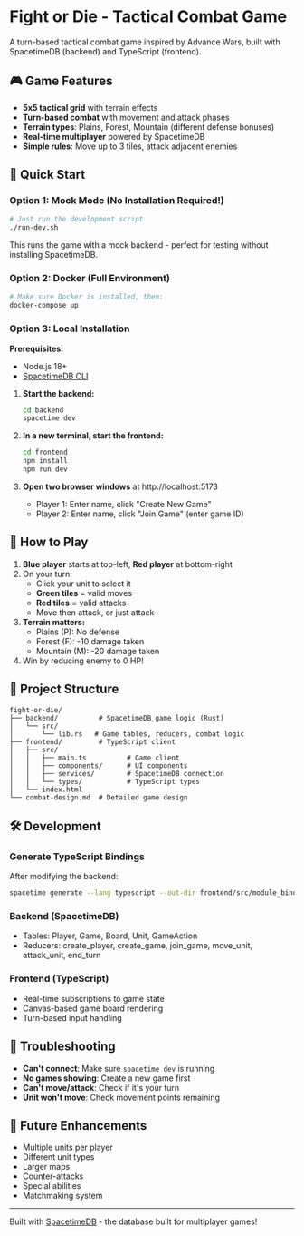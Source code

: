 # Fight or Die - Tactical Combat Game

A turn-based tactical combat game inspired by Advance Wars, built with SpacetimeDB (backend) and TypeScript (frontend).

## 🎮 Game Features

- **5x5 tactical grid** with terrain effects
- **Turn-based combat** with movement and attack phases
- **Terrain types**: Plains, Forest, Mountain (different defense bonuses)
- **Real-time multiplayer** powered by SpacetimeDB
- **Simple rules**: Move up to 3 tiles, attack adjacent enemies

## 🚀 Quick Start

### Option 1: Mock Mode (No Installation Required!)
```bash
# Just run the development script
./run-dev.sh
```
This runs the game with a mock backend - perfect for testing without installing SpacetimeDB.

### Option 2: Docker (Full Environment)
```bash
# Make sure Docker is installed, then:
docker-compose up
```

### Option 3: Local Installation
**Prerequisites:**
- Node.js 18+
- [SpacetimeDB CLI](https://spacetimedb.com/install)

1. **Start the backend:**
   ```bash
   cd backend
   spacetime dev
   ```

2. **In a new terminal, start the frontend:**
   ```bash
   cd frontend
   npm install
   npm run dev
   ```

3. **Open two browser windows** at http://localhost:5173
   - Player 1: Enter name, click "Create New Game"
   - Player 2: Enter name, click "Join Game" (enter game ID)

## 🎯 How to Play

1. **Blue player** starts at top-left, **Red player** at bottom-right
2. On your turn:
   - Click your unit to select it
   - **Green tiles** = valid moves
   - **Red tiles** = valid attacks
   - Move then attack, or just attack
3. **Terrain matters:**
   - Plains (P): No defense
   - Forest (F): -10 damage taken
   - Mountain (M): -20 damage taken
4. Win by reducing enemy to 0 HP!

## 📁 Project Structure

```
fight-or-die/
├── backend/          # SpacetimeDB game logic (Rust)
│   └── src/
│       └── lib.rs   # Game tables, reducers, combat logic
├── frontend/         # TypeScript client
│   ├── src/
│   │   ├── main.ts          # Game client
│   │   ├── components/      # UI components
│   │   ├── services/        # SpacetimeDB connection
│   │   └── types/           # TypeScript types
│   └── index.html
└── combat-design.md  # Detailed game design

```

## 🛠️ Development

### Generate TypeScript Bindings
After modifying the backend:
```bash
spacetime generate --lang typescript --out-dir frontend/src/module_bindings --project-path backend
```

### Backend (SpacetimeDB)
- Tables: Player, Game, Board, Unit, GameAction
- Reducers: create_player, create_game, join_game, move_unit, attack_unit, end_turn

### Frontend (TypeScript)
- Real-time subscriptions to game state
- Canvas-based game board rendering
- Turn-based input handling

## 🔧 Troubleshooting

- **Can't connect**: Make sure `spacetime dev` is running
- **No games showing**: Create a new game first
- **Can't move/attack**: Check if it's your turn
- **Unit won't move**: Check movement points remaining

## 🚧 Future Enhancements

- Multiple units per player
- Different unit types
- Larger maps
- Counter-attacks
- Special abilities
- Matchmaking system

---

Built with [SpacetimeDB](https://spacetimedb.com) - the database built for multiplayer games!